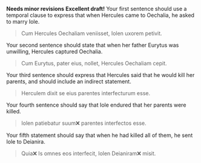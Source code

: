 **Needs minor revisions**
**Excellent draft!**
Your first sentence should use a temporal clause to express that when Hercules came to Oechalia, he asked to marry Iole.

> Cum Hercules Oechaliam veniisset, Iolen uxorem petivit.

Your second sentence should state that when her father Eurytus was unwilling, Hercules captured Oechalia.
> Cum Eurytus, pater eius, nollet, Hercules Oechaliam cepit.

Your third sentence should express that Hercules said that he would kill her parents, and should include an indirect statement.
> Herculem dixit se eius parentes interfecturum esse.

Your fourth sentence should say that Iole endured that her parents were killed.
> Iolen patiebatur suum❌ parentes interfectos esse.

Your fifth statement should say that when he had killed all of them, he sent Iole to Deianira.
> Quia❌ Is omnes eos interfecit, Iolen Deianiram❌ misit.
